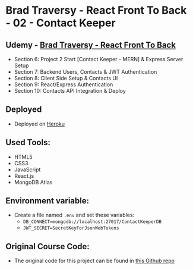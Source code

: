 # Brad Traversy - React Front To Back - 02 - Contact Keeper

## Udemy - [Brad Traversy - React Front To Back](https://www.udemy.com/course/modern-react-front-to-back/)

-   Section 6: Project 2 Start [Contact Keeper - MERN] & Express Server Setup
-   Section 7: Backend Users, Contacts & JWT Authentication
-   Section 8: Client Side Setup & Contacts UI
-   Section 9: React/Express Authentication
-   Section 10: Contacts API Integration & Deploy

## Deployed

-   Deployed on [Heroku](https://gabriel-contact-keeper.herokuapp.com/)

## Used Tools:

-   HTML5
-   CSS3
-   JavaScript
-   React.js
-   MongoDB Atlas

## Environment variable:

-   Create a file named `.env` and set these variables:
    -   `DB_CONNECT=mongodb://localhost:27017/ContactKeeperDB`
    -   `JWT_SECRET=SecretKeyForJsonWebTokens`

## Original Course Code:

-   The original code for this project can be found in [this Github repo](https://github.com/bradtraversy/contact-keeper)
